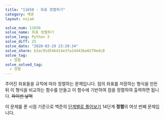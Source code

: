 ```yaml
---
title: "11650 - 좌표 정렬하기"
category: 백준
layout: nojam

solve_num: 11650
solve_name: 좌표 정렬하기
solve_lang: Python 3
solve_diff: 25
solve_date: "2020-03-29 23:20:34"
solve_share: b3ac91d546414e3fa24443be02f9edc0
solve_tag:
  - 정렬
solve_solved_tag:
  - 정렬
---
```


주어진 좌표들을 규칙에 따라 정렬하는 문제입니다. 점의 좌표를 저장하는 형식을 만든 뒤 이 형식을 비교하는 함수를 만들고 이 함수에 기반하여 점을 정렬하여 출력하면 됩니다. ~~파이썬 날먹~~

이 문제를 푼 시점 기준으로 백준의 [단계별로 풀어보기](http://noj.am/p/s) 14단계 **정렬**의 여섯 번째 문제입니다.
